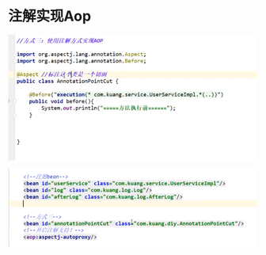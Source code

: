# 注解实现Aop

![](../../.gitbook/assets/image%20%2871%29.png)

![](../../.gitbook/assets/image%20%2881%29.png)

